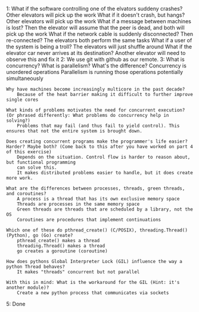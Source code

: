 1:
	What if the software controlling one of the elvators suddeny crashes?
		Other elevators will pick up the work
	What if it doesn't crash, but hangs?
		Other elevators will pick up the work
	What if a message between machines is lost?
		Then the elevator will assume that the peer is dead, and both will pick up the work
	What if the network cable is suddenly disconnected? Then re-connected?
		The elevators both perform the same tasks
	What if a user of the system is being a troll?
		The elevators will just shuffle around
	What if the elevator car never arrives at its destination?
		Another elevator will need to observe this and fix it
2:
	We use git with github as our remote.
3:
	What is concurrency? What is parallelism? What's the difference?
		Concurrency is unordered operations
		Parallelism is running those operations potentially simultaneously

	Why have machines become increasingly multicore in the past decade?
		Because of the heat barrier making it difficult to further improve single cores

	What kinds of problems motivates the need for concurrent execution? (Or phrased differently: What problems do concurrency help in solving?)
		Problems that may fail (and thus fail to yield control). This ensures that not the entire system is brought down.

	Does creating concurrent programs make the programmer's life easier? Harder? Maybe both? (Come back to this after you have worked on part 4 of this exercise)
		Depends on the situation. Control flow is harder to reason about, but functional programming
		can solve this.
		It makes distributed problems easier to handle, but it does create more work.

	What are the differences between processes, threads, green threads, and coroutines?
		A process is a thread that has its own exclusive memory space
		Threads are processes in the same memory space
		Green threads are threads that are scheduled by a library, not the OS
		Coroutines are procedures that implement continuations

	Which one of these do pthread_create() (C/POSIX), threading.Thread() (Python), go (Go) create?
		pthread_create() makes a thread
		threading.Thread() makes a thread
		go creates a goroutine (coroutine)

	How does pythons Global Interpreter Lock (GIL) influence the way a python Thread behaves?
		It makes "threads" concurrent but not parallel

	With this in mind: What is the workaround for the GIL (Hint: it's another module)?
		Create a new python process that communicates via sockets

5:
	Done
